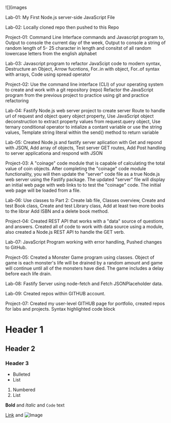 ![](images

Lab-01: My First Node.js server-side JavaScript File

Lab-02: Locally cloned repo then pushed to this Repo

Project-01: Command Line Interface commands and Javascript program to, Output to console the current day of the week, Output to console a string of random length of 5-              25 character in length and consitst of all random lowercase letters from the english alphabet

Lab-03: Javascript program to refactor JavaScipt code to modern syntax, Destructure an Object, Arrow fucntions, For..in with object, For..of syntax with arrays, Code           using spread operator

Project-02: Use the command line interface (CLI) of your operating system to create and work with a git repository (repo) Refactor the JavaScript program from the                 previous project to practice using git and practice refactoring

Lab-04:  Fastify Node.js web server project to create server Route to handle url of request and object query object property, Use JavaScript object deconstruction to             extract property values from request.query object, Use ternary conditional operator to intialize a contant variable or use the string values, Template string           literal within the send() method to return variable
          
Lab-05: Created Node.js and fastify server aplication with Get and repond with JSON, Add array of objects, Test server GET routes, Add Post handling to server                 applicationa and respond with JSON

Project-03: A "coinage" code module that is capable of calculating the total value of coin objects. After completing the "coinage" code module functionality, you will             then update the "server" code file as a true Node.js web server using the Fastify package. The updated "server" file will display an initial web page with             web links to to test the "coinage" code. The initial web page will be loaded from a file.

Lab-06: Use classes to Part 2: Create lab file, Classes overview, Create and test Book class, Create and test Library class, Add at least two more books to the librar         Add ISBN and a delete book method.

Project-04: Created REST API that works with a "data" source of questions and answers. Created all of code to work with data source using a module, also created a                  Node.js REST API to handle the GET verb.

Lab-07: JavaScript Program working with error handling, Pushed changes to GitHub.

Project-05: Created a Monster Game program using classes. Object of game is each monster's life will be drained by a random amount and game will continue until all of the monsters have died. The game includes a delay before each life drain.

Lab-08: Fastify Server using node-fetch and Fetch JSONPlaceholder data.

Lab-09: Created repos within GITHUB account.

Project-07: Created my user-level GITHUB page for portfolio, created repos for labs and projects.
Syntax highlighted code block

# Header 1
## Header 2
### Header 3

- Bulleted
- List

1. Numbered
2. List

**Bold** and _Italic_ and `Code` text

[Link](url) and ![Image](src)





          

                  

                
